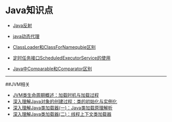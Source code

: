 # Java知识点

* [Java反射](https://github.com/shanyao19940801/BookeNote/blob/master/java/file/Java%E5%8F%8D%E5%B0%84.md)

* [java动态代理]()

* [ClassLoader和ClassForNamequbie区别](https://github.com/shanyao19940801/BookeNote/blob/master/java/file/ClassLoader%E5%92%8CClassForName%E5%8C%BA%E5%88%AB.md)

* [定时任务接口ScheduledExecutorService的使用](https://github.com/shanyao19940801/BookeNote/blob/master/java/file/java%E5%AE%9A%E6%97%B6%E4%BB%BB%E5%8A%A1%E6%8E%A5%E5%8F%A3ScheduledExecutorService.md)
* [Java中Comparable和Comparator区别](https://github.com/shanyao19940801/BookeNote/blob/master/java/file/Java%E4%B8%ADComparable%E5%92%8CComparator%E5%8C%BA%E5%88%AB.md)

---
##JVM相关
* [JVM类生命周期概述：加载时机与加载过程](https://blog.csdn.net/justloveyou_/article/details/72466105)
* [深入理解Java对象的创建过程：类的初始化与实例化](https://blog.csdn.net/justloveyou_/article/details/72466416)
* [深入理解Java类加载器(一)：Java类加载原理解析](https://blog.csdn.net/justloveyou_/article/details/72217806)
* [深入理解Java类加载器(二)：线程上下文类加载器](https://blog.csdn.net/justloveyou_/article/details/72231425)